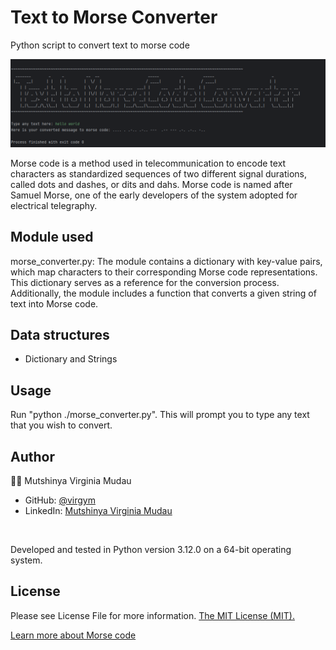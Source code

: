 # Text to Morse Converter

Python script to convert text to morse code

<p align='center'>
  <img src='morse_test.png' />
</p>

<p>Morse code is a method used in telecommunication to encode text characters as standardized sequences of two different signal durations, called dots and dashes, or dits and dahs. Morse code is named after Samuel Morse, one of the early developers of the system adopted for electrical telegraphy.</p>

## Module used
<p>morse_converter.py: The module contains a dictionary with key-value pairs, which map characters to their corresponding Morse code representations. 
This dictionary serves as a reference for the conversion process. Additionally, the module includes a function that converts a given string of text into Morse code.
</p>

## Data structures
- Dictionary and Strings

## Usage
Run "python ./morse_converter.py". This will prompt you to type any text that you wish to convert.


## Author
👩‍💻 Mutshinya Virginia Mudau

- GitHub: <a href='https://github.com/virgym' target='_blank'>@virgym</a>
- LinkedIn: <a href='https://www.linkedin.com/in/mutshinya-virginia-mudau-168a891b9/' target='_blank'>Mutshinya Virginia Mudau</a>

<br>
<p>Developed and tested in Python version 3.12.0 on a 64-bit operating system.</p>

## License
<p>Please see License File for more information. <a href='LICENSE'>The MIT License (MIT).</a></p>


<a href='https://en.wikipedia.org/wiki/Morse_code' target='_blank'>Learn more about Morse code</a>
